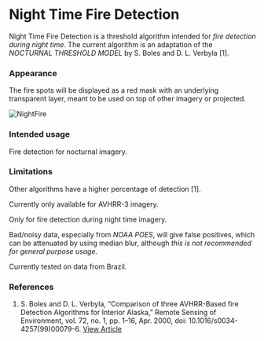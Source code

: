 # Night Time Fire Detection

Night Time Fire Detection is a threshold algorithm intended for *fire detection during night time*.
The current algorithm is an adaptation of the *NOCTURNAL THRESHOLD MODEL* by S. Boles and D. L. Verbyla [1].

### Appearance

The fire spots will be displayed as a red mask with an underlying transparent layer, meant to be used on top of other imagery or projected.

![NightFire](descriptions/img/NightFire.png)

### Intended usage

Fire detection for nocturnal imagery.

### Limitations

Other algorithms have a higher percentage of detection [1].

Currently only available for AVHRR-3 imagery.

Only for fire detection during night time imagery.

Bad/noisy data, especially from *NOAA POES*, will give false positives, which can be attenuated by using median blur, although *this is not recommended for general purpose usage*.

Currently tested on data from Brazil.

### References

1. S. Boles and D. L. Verbyla, “Comparison of three AVHRR-Based fire Detection Algorithms for Interior Alaska,” Remote Sensing of Environment, vol. 72, no. 1, pp. 1–16, Apr. 2000, doi: 10.1016/s0034-4257(99)00079-6. [View Article](https://doi.org/10.1016/S0034-4257(99)00079-6)
